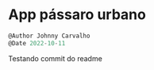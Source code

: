 # App pássaro urbano

```typescript
@Author Johnny Carvalho
@Date 2022-10-11
```

Testando commit do readme
